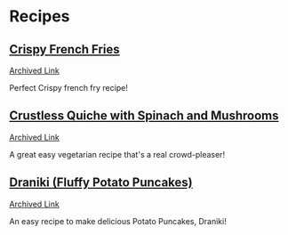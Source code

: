 # Recipes

## [Crispy French Fries](https://www.recipetineats.com/french-fries/)

[Archived Link](https://web.archive.org/web/20240803074831/https://www.recipetineats.com/french-fries/)

Perfect Crispy french fry recipe!

## [Crustless Quiche with Spinach and Mushrooms](https://www.themediterraneandish.com/mushroom-spinach-crustless-quiche/)

[Archived Link](https://web.archive.org/web/20240802010738/https://www.themediterraneandish.com/mushroom-spinach-crustless-quiche/)

A great easy vegetarian recipe that's a real crowd-pleaser!

## [Draniki (Fluffy Potato Puncakes)](https://natashaskitchen.com/meat-stuffed-potato-pancakes/)

[Archived Link](https://web.archive.org/web/20240527195757/https://natashaskitchen.com/meat-stuffed-potato-pancakes/)

An easy recipe to make delicious Potato Puncakes, Draniki!
